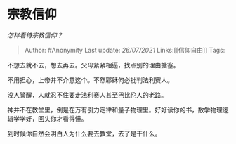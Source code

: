# 宗教信仰
*怎样看待宗教信仰？*


> Author: #Anonymity 
> Last update: *26/07/2021* 
> Links:[[信仰自由]]
> Tags:   

不想去就不去，想去再去。父母紧紧相逼，找点别的理由搪塞。

不用担心，上帝并不介意这个。不然耶稣何必批判法利赛人。

没人警醒，人就忍不住要走法利赛人甚至巴比伦人的老路。

神并不在教堂里，倒是在万有引力定律和量子物理里。好好读你的书，数学物理逻辑学学好，回头你才看得懂。

到时候你自然会明白人为什么要去教堂，去了是干什么。

  
